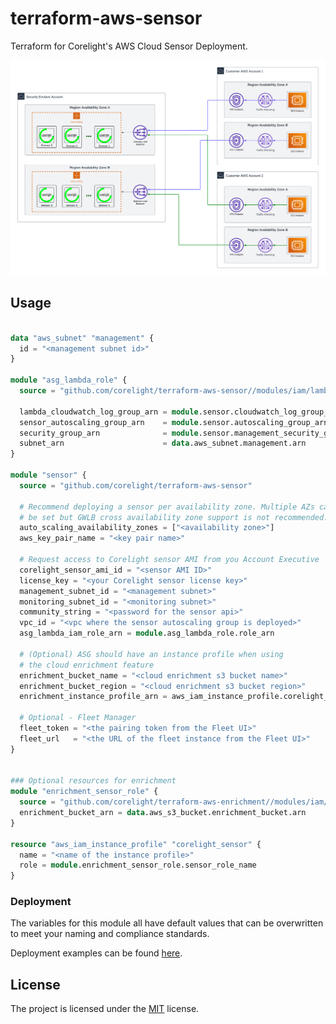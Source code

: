 # terraform-aws-sensor

Terraform for Corelight's AWS Cloud Sensor Deployment.

<img src="docs/overview.png" alt="overview">

## Usage
```terraform

data "aws_subnet" "management" {
  id = "<management subnet id>"
}

module "asg_lambda_role" {
  source = "github.com/corelight/terraform-aws-sensor//modules/iam/lambda"

  lambda_cloudwatch_log_group_arn = module.sensor.cloudwatch_log_group_arn
  sensor_autoscaling_group_arn    = module.sensor.autoscaling_group_arn
  security_group_arn              = module.sensor.management_security_group_arn
  subnet_arn                      = data.aws_subnet.management.arn
}

module "sensor" {
  source = "github.com/corelight/terraform-aws-sensor"

  # Recommend deploying a sensor per availability zone. Multiple AZs can
  # be set but GWLB cross availability zone support is not recommended.
  auto_scaling_availability_zones = ["<availability zone>"]
  aws_key_pair_name = "<key pair name>"

  # Request access to Corelight sensor AMI from you Account Executive
  corelight_sensor_ami_id = "<sensor AMI ID>"
  license_key = "<your Corelight sensor license key>"
  management_subnet_id = "<management subnet>"
  monitoring_subnet_id = "<monitoring subnet>"
  community_string = "<password for the sensor api>"
  vpc_id = "<vpc where the sensor autoscaling group is deployed>"
  asg_lambda_iam_role_arn = module.asg_lambda_role.role_arn

  # (Optional) ASG should have an instance profile when using
  # the cloud enrichment feature
  enrichment_bucket_name = "<cloud enrichment s3 bucket name>"
  enrichment_bucket_region = "<cloud enrichment s3 bucket region>"
  enrichment_instance_profile_arn = aws_iam_instance_profile.corelight_sensor.arn

  # Optional - Fleet Manager
  fleet_token = "<the pairing token from the Fleet UI>"
  fleet_url   = "<the URL of the fleet instance from the Fleet UI>"
}


### Optional resources for enrichment
module "enrichment_sensor_role" {
  source = "github.com/corelight/terraform-aws-enrichment//modules/iam/sensor"
  enrichment_bucket_arn = data.aws_s3_bucket.enrichment_bucket.arn
}

resource "aws_iam_instance_profile" "corelight_sensor" {
  name = "<name of the instance profile>"
  role = module.enrichment_sensor_role.sensor_role_name
}
```

### Deployment

The variables for this module all have default values that can be overwritten
to meet your naming and compliance standards.

Deployment examples can be found [here](examples).

## License

The project is licensed under the [MIT][] license.

[MIT]: LICENSE
